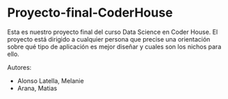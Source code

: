 # Proyecto-final-CoderHouse
Esta es nuestro proyecto final del curso Data Science en Coder House. 
El proyecto está dirigido a cualquier persona que precise una orientación sobre qué tipo de aplicación es mejor diseñar y cuales son los nichos para ello.

Autores:
- Alonso Latella, Melanie
- Arana, Matias
